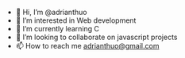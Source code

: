 - 👋 Hi, I’m @adrianthuo
- 👀 I’m interested in Web development
- 🌱 I’m currently learning C
- 💞️ I’m looking to collaborate on javascript projects
- 📫 How to reach me adrianthuo@gmail.com

<!---
adrianthuo/adrianthuo is a ✨ special ✨ repository because its `README.md` (this file) appears on your GitHub profile.
You can click the Preview link to take a look at your changes.
--->
